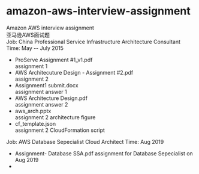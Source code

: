 # amazon-aws-interview-assignment
Amazon AWS interview assignment  
亚马逊AWS面试题  
Job: China Professional Service Infrastructure Architecture Consultant  
Time: May -- July 2015  


* ProServe Assignment #1_v1.pdf  
    assignment 1  
* AWS Architecuture Design - Assignment #2.pdf  
    assignment 2  
* Assignment1 submit.docx  
  assignment answer 1  
* AWS Architecture Design.pdf  
  assignment answer 2  
* aws_arch.pptx  
  assignment 2 architecture figure  
* cf_template.json  
  assignment 2 CloudFormation script  

Job: AWS Database Sepecialist Cloud Architect
Time: Aug 2019

* Assignment- Database SSA.pdf
  assignment for Database Sepecialist on Aug 2019
*

